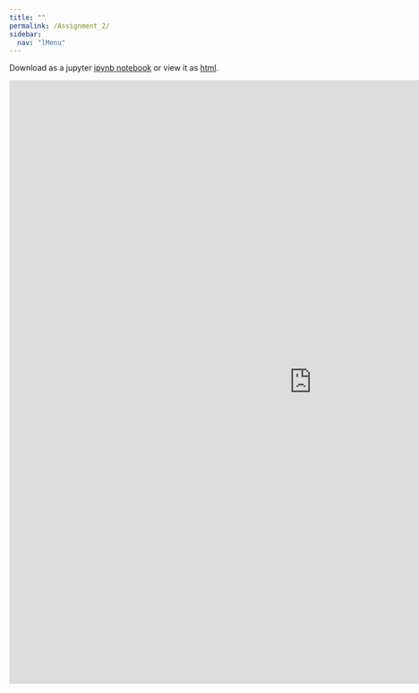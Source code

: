 ```yaml
---
title: ""
permalink: /Assignment_2/
sidebar:
  nav: "lMenu"
---
```


Download as a jupyter [ipynb notebook](https://datascience-intro.github.io/1MS041-2025/notebooks/Assignment_2.ipynb) or view it as [html](https://datascience-intro.github.io/1MS041-2025/notebooks/Assignment_2.html).

<iframe src="https://datascience-intro.github.io/1MS041-2025/notebooks/Assignment_2.html" width="1080" height="1080" frameborder="0"></iframe>

    